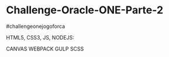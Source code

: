 # Challenge-Oracle-ONE-Parte-2
#challengeonejogoforca

HTML5, CSS3, JS, NODEJS:

CANVAS
WEBPACK
GULP
SCSS
